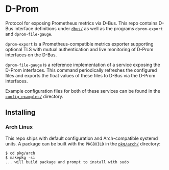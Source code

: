 # D-Prom

Protocol for exposing Prometheus metrics via D-Bus. This repo contains D-Bus interface definitions under [`dbus/`](/dbus) as well as the programs `dprom-export` and `dprom-file-gauge`.

`dprom-export` is a Prometheus-compatible metrics exporter supporting optional TLS with mutual authentication and live monitoring of D-Prom interfaces on the D-Bus.

`dprom-file-gauge` is a reference implementation of a service exposing the D-Prom interfaces.
This command periodically refreshes the configured files and exports the float values of these files to D-Bus via the D-Prom interfaces.

Example configuration files for both of these services can be found in the [`config_examples/`](/config_examples) directory.

## Installing

### Arch Linux

This repo ships with default configuration and Arch-compatible systemd units. A package can be built with the `PKGBUILD` in the [`pkg/arch/`](/pkg/arch) directory:

```sh-session
$ cd pkg/arch
$ makepkg -si
... will build package and prompt to install with sudo
```
